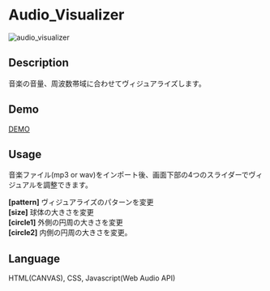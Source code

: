 # Audio_Visualizer

![audio_visualizer](https://user-images.githubusercontent.com/33841025/39550110-2dd87ea2-4e9b-11e8-8280-04e0b8d379d9.gif)  

## Description

音楽の音量、周波数帯域に合わせてヴィジュアライズします。


## Demo

[DEMO](http://yamashita-ksk.sakura.ne.jp/canvas/AudioVisualizer.html)



## Usage

音楽ファイル(mp3 or wav)をインポート後、画面下部の4つのスライダーでヴィジュアルを調整できます。  


**[pattern]** ヴィジュアライズのパターンを変更  
**[size]** 球体の大きさを変更  
**[circle1]** 外側の円周の大きさを変更  
**[circle2]** 内側の円周の大きさを変更。  


## Language

HTML(CANVAS), CSS, Javascript(Web Audio API)
